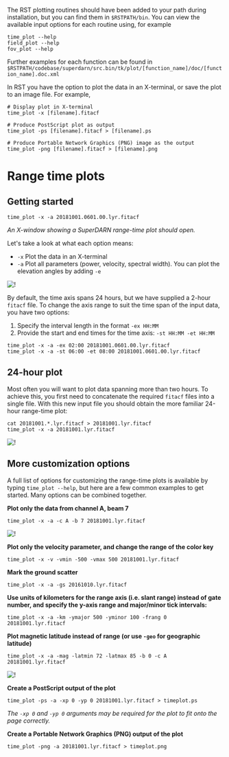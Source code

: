 The RST plotting routines should have been added to your path during installation, but you can find them in `$RSTPATH/bin`. You can view the available input options for each routine using, for example
```
time_plot --help
field_plot --help
fov_plot --help
```

Further examples for each function can be found in `$RSTPATH/codebase/superdarn/src.bin/tk/plot/[function_name]/doc/[function_name].doc.xml`

In RST you have the option to plot the data in an X-terminal, or save the plot to an image file. For example, 
```
# Display plot in X-terminal
time_plot -x [filename].fitacf

# Produce PostScript plot as output    
time_plot -ps [filename].fitacf > [filename].ps

# Produce Portable Network Graphics (PNG) image as the output
time_plot -png [filename].fitacf > [filename].png
```


# Range time plots

## Getting started
```
time_plot -x -a 20181001.0601.00.lyr.fitacf
```
*An X-window showing a SuperDARN range-time plot should open.*

Let's take a look at what each option means:

- `-x` Plot the data in an X-terminal
- `-a` Plot all parameters (power, velocity, spectral width). You can plot the elevation angles by adding `-e`


![!](timeplot1.png)


By default, the time axis spans 24 hours, but we have supplied a 2-hour `fitacf` file. To change the axis range to suit the time span of the input data, you have two options:

1. Specify the interval length in the format `-ex HH:MM`
2. Provide the start and end times for the time axis: `-st HH:MM -et HH:MM`

```
time_plot -x -a -ex 02:00 20181001.0601.00.lyr.fitacf
time_plot -x -a -st 06:00 -et 08:00 20181001.0601.00.lyr.fitacf
```

## 24-hour plot
Most often you will want to plot data spanning more than two hours. To achieve this, you first need to concatenate the required `fitacf` files into a single file. With this new input file you should obtain the more familiar 24-hour range-time plot:

```
cat 20181001.*.lyr.fitacf > 20181001.lyr.fitacf
time_plot -x -a 20181001.lyr.fitacf
```

![!](timeplot2.png)


## More customization options
A full list of options for customizing the range-time plots is available by typing `time_plot --help`, but here are a few common examples to get started. Many options can be combined together.

**Plot only the data from channel A, beam 7**
```
time_plot -x -a -c A -b 7 20181001.lyr.fitacf
```

![!](timeplot3.png)

**Plot only the velocity parameter, and change the range of the color key**
```
time_plot -x -v -vmin -500 -vmax 500 20181001.lyr.fitacf
```

**Mark the ground scatter**
```
time_plot -x -a -gs 20161010.lyr.fitacf
```

**Use units of kilometers for the range axis (i.e. slant range) instead of gate number, and specify the y-axis range and major/minor tick intervals:**
```
time_plot -x -a -km -ymajor 500 -yminor 100 -frang 0 20181001.lyr.fitacf
```

**Plot magnetic latitude instead of range (or use `-geo` for geographic latitude)**
```
time_plot -x -a -mag -latmin 72 -latmax 85 -b 0 -c A 20181001.lyr.fitacf
```
![!](timeplot4.png)

**Create a PostScript output of the plot**
```
time_plot -ps -a -xp 0 -yp 0 20181001.lyr.fitacf > timeplot.ps
```
*The `-xp 0` and `-yp 0` arguments may be required for the plot to fit onto the page correctly.*

**Create a Portable Network Graphics (PNG) output of the plot**
```
time_plot -png -a 20181001.lyr.fitacf > timeplot.png
```
